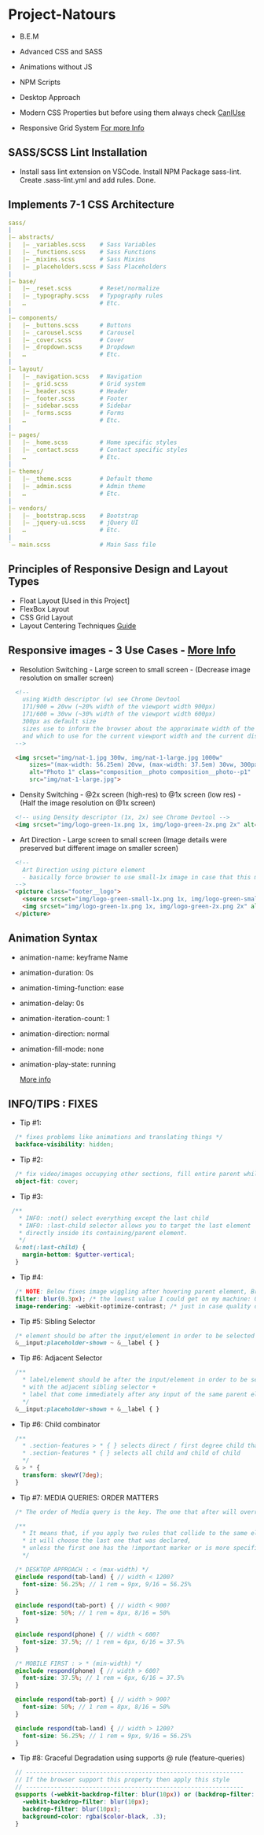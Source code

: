 # Project-Natours

* B.E.M

* Advanced CSS and SASS

* Animations without JS

* NPM  Scripts

* Desktop Approach

* Modern CSS Properties but before using them always check [CanIUse](https://caniuse.com/)

* Responsive Grid System [For more Info](https://zellwk.com/blog/responsive-grid-system/)

## SASS/SCSS Lint Installation

* Install sass lint extension on VSCode. Install NPM Package sass-lint. Create .sass-lint.yml and add rules. Done.

## Implements 7-1 CSS Architecture

```yml
sass/
|
|– abstracts/
|   |– _variables.scss    # Sass Variables
|   |– _functions.scss    # Sass Functions
|   |– _mixins.scss       # Sass Mixins
|   |– _placeholders.scss # Sass Placeholders
|
|– base/
|   |– _reset.scss        # Reset/normalize
|   |– _typography.scss   # Typography rules
|   …                     # Etc.
|
|– components/
|   |– _buttons.scss      # Buttons
|   |– _carousel.scss     # Carousel
|   |– _cover.scss        # Cover
|   |– _dropdown.scss     # Dropdown
|   …                     # Etc.
|
|– layout/
|   |– _navigation.scss   # Navigation
|   |– _grid.scss         # Grid system
|   |– _header.scss       # Header
|   |– _footer.scss       # Footer
|   |– _sidebar.scss      # Sidebar
|   |– _forms.scss        # Forms
|   …                     # Etc.
|
|– pages/
|   |– _home.scss         # Home specific styles
|   |– _contact.scss      # Contact specific styles
|   …                     # Etc.
|
|– themes/
|   |– _theme.scss        # Default theme
|   |– _admin.scss        # Admin theme
|   …                     # Etc.
|
|– vendors/
|   |– _bootstrap.scss    # Bootstrap
|   |– _jquery-ui.scss    # jQuery UI
|   …                     # Etc.
|
`– main.scss              # Main Sass file
```

## Principles of Responsive Design and Layout Types

* Float Layout [Used in this Project]
* FlexBox Layout
* CSS Grid Layout
* Layout Centering Techniques [Guide](https://dev.to/alanfall/css-layout-centering-techniques--608)

## Responsive images - 3 Use Cases - [More Info](https://github.com/barryblando/modern-workflow)

* Resolution Switching - Large screen to small screen - (Decrease image resolution on smaller screen)

```html
  <!--
    using Width descriptor (w) see Chrome Devtool
    171/900 = 20vw (~20% width of the viewport width 900px)
    171/600 = 30vw (~30% width of the viewport width 600px)
    300px as default size
    sizes use to inform the browser about the approximate width of the image at diff. viewport width,
    and which to use for the current viewport width and the current display resolution.
  -->

  <img srcset="img/nat-1.jpg 300w, img/nat-1-large.jpg 1000w"
      sizes="(max-width: 56.25em) 20vw, (max-width: 37.5em) 30vw, 300px"
      alt="Photo 1" class="composition__photo composition__photo--p1"
      src="img/nat-1-large.jpg">
```

* Density Switching - @2x screen (high-res) to @1x screen (low res) - (Half the image resolution on @1x screen)

```html
  <!-- using Density descriptor (1x, 2x) see Chrome Devtool -->
  <img srcset="img/logo-green-1x.png 1x, img/logo-green-2x.png 2x" alt="Full logo" class="footer__logo">
```

* Art Direction - Large screen to small screen (Image details were preserved but different image on smaller screen)

```html
  <!--
    Art Direction using picture element
    - basically force browser to use small-1x image in case that this media query applies
  -->
  <picture class="footer__logo">
    <source srcset="img/logo-green-small-1x.png 1x, img/logo-green-small-2x.png 2x" media="(max-width: 37.5em)">
    <img srcset="img/logo-green-1x.png 1x, img/logo-green-2x.png 2x" alt="Full logo" class="footer__logo">
  </picture>
```

## Animation Syntax

* animation-name: keyframe Name
* animation-duration: 0s
* animation-timing-function: ease
* animation-delay: 0s
* animation-iteration-count: 1
* animation-direction: normal
* animation-fill-mode: none
* animation-play-state: running

  [More info](https://developer.mozilla.org/en-US/docs/Web/CSS/animation)

## INFO/TIPS : FIXES

* Tip #1:

```scss
  /* fixes problems like animations and translating things */
  backface-visibility: hidden;
```

* Tip #2:

```scss
  /* fix video/images occupying other sections, fill entire parent while still maintaining aspect ratio */
  object-fit: cover;
```

* Tip #3:

```scss
 /**
   * INFO: :not() select everything except the last child
   * INFO: :last-child selector allows you to target the last element
   * directly inside its containing/parent element.
   */
  &:not(:last-child) {
    margin-bottom: $gutter-vertical;
  }
```

* Tip #4:

```scss
  /* NOTE: Below fixes image wiggling after hovering parent element, Browser Bug(Chrome 64.0.3282.167). */
  filter: blur(0.3px); /* the lowest value I could get on my machine: 0.12805650383234025436px */
  image-rendering: -webkit-optimize-contrast; /* just in case quality degrades */
```

* Tip #5: Sibling Selector

```scss
  /* element should be after the input/element in order to be selected with the sibling selector ~ */
  &__input:placeholder-shown ~ &__label { }

```

* Tip #6: Adjacent Selector

```scss
  /**
    * label/element should be after the input/element in order to be selected
    * with the adjacent sibling selector +
    * label that come immediately after any input of the same parent element
    */
  &__input:placeholder-shown + &__label { }
```

* Tip #6: Child combinator

```scss
  /**
    * .section-features > * { } selects direct / first degree child that come across which is row(only)
    * .section-features * { } selects all child and child of child
    */
  & > * {
    transform: skewY(7deg);
  }
```

* Tip #7: MEDIA QUERIES: ORDER MATTERS

```scss
  /* The order of Media query is the key. The one that after will override the rules before it. No Conflict. */

  /**
    * It means that, if you apply two rules that collide to the same elements,
    * it will choose the last one that was declared,
    * unless the first one has the !important marker or is more specific
    */

  /* DESKTOP APPROACH : < (max-width) */
  @include respond(tab-land) { // width < 1200?
    font-size: 56.25%; // 1 rem = 9px, 9/16 = 56.25%
  }

  @include respond(tab-port) { // width < 900?
    font-size: 50%; // 1 rem = 8px, 8/16 = 50%
  }

  @include respond(phone) { // width < 600?
    font-size: 37.5%; // 1 rem = 6px, 6/16 = 37.5%
  }

  /* MOBILE FIRST : > * (min-width) */
  @include respond(phone) { // width > 600?
    font-size: 37.5%; // 1 rem = 6px, 6/16 = 37.5%
  }

  @include respond(tab-port) { // width > 900?
    font-size: 50%; // 1 rem = 8px, 8/16 = 50%
  }

  @include respond(tab-land) { // width > 1200?
    font-size: 56.25%; // 1 rem = 9px, 9/16 = 56.25%
  }
```

* Tip #8: Graceful Degradation using supports @ rule (feature-queries)

```scss
  // --------------------------------------------------------------
  // If the browser support this property then apply this style
  // --------------------------------------------------------------
  @supports (-webkit-backdrop-filter: blur(10px)) or (backdrop-filter: blur(10px)) {
    -webkit-backdrop-filter: blur(10px);
    backdrop-filter: blur(10px);
    background-color: rgba($color-black, .3);
  }
```